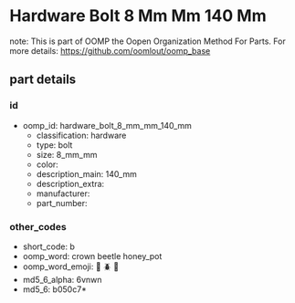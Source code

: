 # Hardware Bolt 8 Mm Mm 140 Mm  

note: This is part of OOMP the Oopen Organization Method For Parts. For more details: https://github.com/oomlout/oomp_base

##  part details





### id
* oomp_id: hardware_bolt_8_mm_mm_140_mm
  * classification: hardware
  * type: bolt
  * size: 8_mm_mm
  * color: 
  * description_main: 140_mm
  * description_extra: 
  * manufacturer: 
  * part_number: 

### other_codes
* short_code: b
* oomp_word: crown beetle honey_pot
* oomp_word_emoji: :crown: :beetle: :honey_pot:
* md5_6_alpha: 6vnwn
* md5_6: b050c7* 